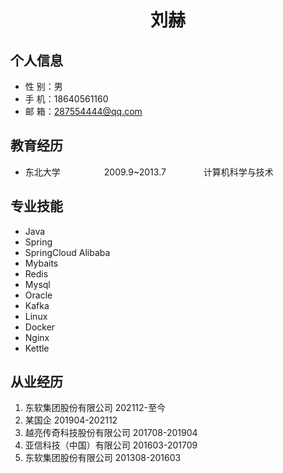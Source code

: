  <center>
     <h1>刘赫</h1>
 </center>

## 个人信息 

* 性 别：男
* 手 机：18640561160
* 邮 箱：287554444@qq.com    


## 教育经历

        
* 东北大学&emsp;&emsp;&emsp;&emsp;&emsp;2009.9~2013.7&emsp;&emsp;&emsp;&emsp; 计算机科学与技术

## 专业技能

* Java
* Spring
* SpringCloud Alibaba
* Mybaits
* Redis
* Mysql
* Oracle
* Kafka
* Linux
* Docker
* Nginx
* Kettle

## 从业经历

1. 东软集团股份有限公司 202112-至今
2. 某国企 201904-202112
3. 越亮传奇科技股份有限公司 201708-201904
4. 亚信科技（中国）有限公司 201603-201709
5. 东软集团股份有限公司 201308-201603






